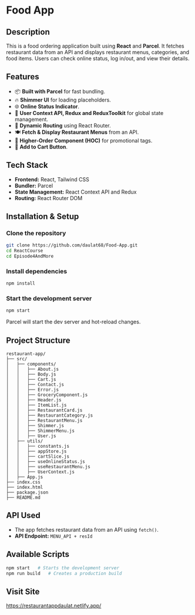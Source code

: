 # Food App

## Description
This is a food ordering application built using **React** and **Parcel**. It fetches restaurant data from an API and displays restaurant menus, categories, and food items. Users can check online status, log in/out, and view their details.

## Features
- 📦 **Built with Parcel** for fast bundling.
- 🔥 **Shimmer UI** for loading placeholders.
- 🌐 **Online Status Indicator**.
- 👤 **User Context API, Redux and ReduxToolkit** for global state management.
- 📍 **Dynamic Routing** using React Router.
- 🍽️ **Fetch & Display Restaurant Menus** from an API.
- 📌 **Higher-Order Component (HOC)** for promotional tags.
- 🛒 **Add to Cart Button**.

## Tech Stack
- **Frontend:** React, Tailwind CSS
- **Bundler:** Parcel
- **State Management:** React Context API and Redux
- **Routing:** React Router DOM

## Installation & Setup
### Clone the repository
```sh
git clone https://github.com/daulat68/Food-App.git
cd ReactCourse
cd Episode4AndMore
```

### Install dependencies
```sh
npm install
```

### Start the development server
```sh
npm start
```
Parcel will start the dev server and hot-reload changes.

## Project Structure
```
restaurant-app/
├── src/
│   ├── components/
│   │   ├── About.js
│   │   ├── Body.js
│   │   ├── Cart.js
│   │   ├── Contact.js
│   │   ├── Error.js
│   │   ├── GroceryComponent.js
│   │   ├── Header.js
│   │   ├── ItemList.js
│   │   ├── RestaurantCard.js
│   │   ├── RestaurantCategory.js
│   │   ├── RestaurantMenu.js
│   │   ├── Shimmer.js
│   │   ├── ShimmerMenu.js
│   │   ├── User.js
│   ├── utils/
│   │   ├── constants.js
│   │   ├── appStore.js
│   │   ├── cartSlice.js
│   │   ├── useOnlineStatus.js
│   │   ├── useRestaurantMenu.js
│   │   ├── UserContext.js
│   ├── App.js
├── index.css
├── index.html
├── package.json
├── README.md
```

## API Used
- The app fetches restaurant data from an API using `fetch()`.
- **API Endpoint:** `MENU_API + resId`

## Available Scripts
```sh
npm start   # Starts the development server
npm run build   # Creates a production build
```

## Visit Site
https://restaurantappdaulat.netlify.app/